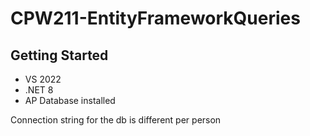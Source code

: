 # CPW211-EntityFrameworkQueries

## Getting Started
- VS 2022
- .NET 8
- AP Database installed

Connection string for the db is different per person
